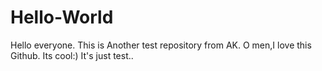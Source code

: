 # Hello-World
Hello everyone.
This is Another test repository from AK.
O men,I love this Github. Its cool:)
It's just test..
